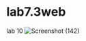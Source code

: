 # lab7.3web
lab 10
![Screenshot (142)](https://github.com/ristof5/lab7.3web/assets/116700466/7058ecc2-5af3-441e-aef7-d29b9fb66f54)
